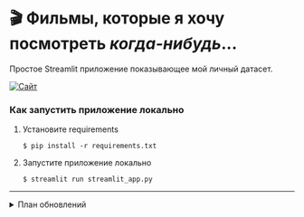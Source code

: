 # 🎬 Фильмы, которые я хочу посмотреть ***когда-нибудь***...

Простое Streamlit приложение показывающее мой личный датасет. 

[![Сайт](https://static.streamlit.io/badges/streamlit_badge_black_white.svg)](https://movies-tbl.streamlit.app/)

### Как запустить приложение локально

1. Установите requirements

   ```
   $ pip install -r requirements.txt
   ```

2. Запустите приложение локально

   ```
   $ streamlit run streamlit_app.py
   ```

*** 
<details>
   <summary>План обновлений</summary>

   - [ ] При нажатии на ячейку выделять всю строку
   - [x] ~~Админский доступ~~
   - [x] ~~Фильтрация по жанрам~~
   - [x] ~~Улучшить производительность базы данных~~
   - [x] ~~Исправить мелкие баги и их обработку~~
   - [x] ~~Возможно перейти на бд, а не csv~~
   - [x] ~~Добавление нового фильма~~
   - [x] ~~Не открывались ссылки внизу~~
</details>
